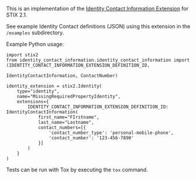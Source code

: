 This is an implementation of the [Identity Contact Information Extension](https://github.com/oasis-open/cti-stix-common-objects/tree/main/extension-definition-specifications/identity-66e/Identity-Contact-Information.adoc) for STIX 2.1. 

See example Identity Contact definitions (JSON) using this extension in the `/examples` subdirectory.

Example Python usage:

```
import stix2
from identity_contact_information.identity_contact_information import (IDENTITY_CONTACT_INFORMATION_EXTENSION_DEFINITION_ID, 
                                                                IdentityContactInformation, ContactNumber)

identity_extension = stix2.Identity(
    type="identity",
    name="MissingRequiredPropertyIdentity",
    extensions={
        IDENTITY_CONTACT_INFORMATION_EXTENSION_DEFINITION_ID: IdentityContactInformation(
            first_name="FIrstname",
            last_name="Lastname",
            contact_numbers=[{
                'contact_number_type': 'personal-mobile-phone',
                'contact_number': '123-456-7890'
            }]
        )  
    }
)
```

Tests can be run with Tox by executing the `tox` command.